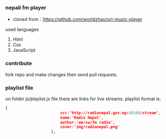 ### nepali fm player

* cloned from：https://github.com/worldzhao/url-music-player

used languages
1. Html
2. Css
3. JavaScript

### contribute

fork repo and make changes then send pull requests.

### playlist file

on folder js/playlist.js file there are links for live streams.
playlist format is:
 
```json
{
                        src:'http://radionepal.gov.np:40100/stream',
                        name:'Radio Nepal',
                        author:'am/sw/fm radio',
                        cover:'img/radionepal.png'
                    }, 
```
